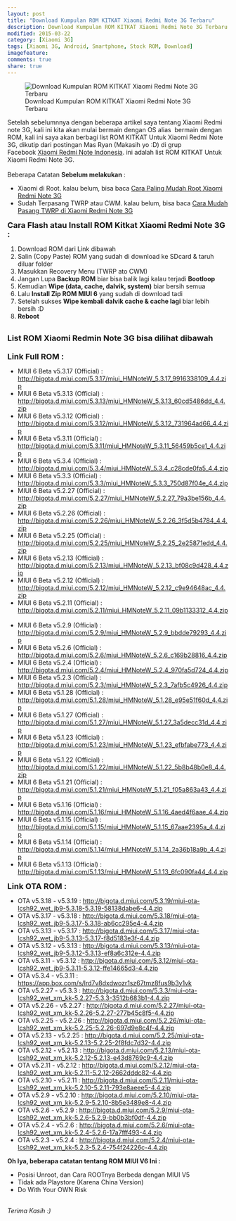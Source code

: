 ```yaml
---
layout: post
title: "Download Kumpulan ROM KITKAT Xiaomi Redmi Note 3G Terbaru"
description: Download Kumpulan ROM KITKAT Xiaomi Redmi Note 3G Terbaru
modified: 2015-03-22
category: [Xiaomi 3G]
tags: [Xiaomi 3G, Android, Smartphone, Stock ROM, Download]
imagefeature: 
comments: true
share: true
---
```

<figure>
<img src="http://doctor500.github.io/images/Download-Kumpulan-ROM-KITKAT-Xiaomi-Redmi-Note-3G-Terbaru.jpg" alt="Download Kumpulan ROM KITKAT Xiaomi Redmi Note 3G Terbaru">
<figcaption>Download Kumpulan ROM KITKAT Xiaomi Redmi Note 3G Terbaru</figcaption>
</figure>

Setelah sebelumnnya dengan beberapa artikel saya tentang Xiaomi Redmi note 3G, kali ini kita akan mulai bermain dengan OS alias&nbsp; bermain dengan ROM, kali ini saya akan berbagi list ROM KITKAT Untuk Xiaomi Redmi Note 3G, dikutip dari postingan Mas Ryan (Makasih yo :D) di grup Facebook&nbsp;<a href="https://www.facebook.com/groups/xiaominote/" target="_blank">Xiaomi Redmi Note Indonesia</a>. ini adalah list ROM KITKAT Untuk Xiaomi Redmi Note 3G.<br /><br />Beberapa Catatan <b>Sebelum melakukan</b> :<br />
<ul>
<li>Xiaomi di Root. kalau belum, bisa baca <a href="http://doctor500.github.io/android/2015/03/20/Cara-Paling-Mudah-Root-Xiaomi-Redmi-Note-3G/" target="_blank">Cara Paling Mudah Root Xiaomi Redmi Note 3G</a></li>
<li>Sudah Terpasang TWRP atau CWM. kalau belum, bisa baca <a href="http://doctor500.github.io/android/2015/03/21/Cara-Mudah-Pasang-TWRP-di-Xiaomi-Redmi-Note-3G/" target="_blank">Cara Mudah Pasang TWRP di Xiaomi Redmi Note 3G</a></li>
</ul>
<b><span style="font-size: large;">Cara Flash atau Install ROM Kitkat Xiaomi Redmi Note 3G :</span></b><br />
<ol>
<li>Download ROM dari Link dibawah</li>
<li>Salin (Copy Paste) ROM yang sudah di download ke SDcard &amp; taruh diluar folder</li>
<li>Masukkan Recovery Menu (TWRP ato CWM)</li>
<li>Jangan Lupa <b>Backup ROM</b> biar bisa balik lagi kalau terjadi <b>Bootloop</b></li>
<li>Kemudian <b>Wipe (data, cache, dalvik, system)</b> biar bersih semua</li>
<li>Lalu <b>Install Zip ROM MIUI 6</b> yang sudah di download tadi</li>
<li>Setelah sukses <b>Wipe kembali dalvik cache &amp; cache lagi</b> biar lebih bersih :D</li>
<li><b>Reboot</b></li>
</ol>
&nbsp;<br />
<b><span style="font-size: large;">List ROM Xiaomi Redmin Note 3G bisa dilihat dibawah</span></b><br /><span style="font-size: large;">&nbsp;</span><br />
<b><span style="font-size: large;">Link Full ROM :</span></b>
<ul>
<li>MIUI 6 Beta v5.3.17 (Official) :      <a href="http://bigota.d.miui.com/5.3.17/miui_HMNoteW_5.3.17_9916338109_4.4.zip" rel="nofollow" target="_blank">http://bigota.d.miui.com/5.3.17/miui_HMNoteW_5.3.17_9916338109_4.4.zip</a></li>
<li>MIUI 6 Beta v5.3.13 (Official) :      <a href="http://bigota.d.miui.com/5.3.13/miui_HMNoteW_5.3.13_60cd5486dd_4.4.zip" rel="nofollow" target="_blank">http://bigota.d.miui.com/5.3.13/miui_HMNoteW_5.3.13_60cd5486dd_4.4.zip</a></li>
<li>MIUI 6 Beta v5.3.12 (Official) :      <a href="http://bigota.d.miui.com/5.3.12/miui_HMNoteW_5.3.12_731964ad66_4.4.zip" rel="nofollow" target="_blank">http://bigota.d.miui.com/5.3.12/miui_HMNoteW_5.3.12_731964ad66_4.4.zip</a></li>
<li>MIUI 6 Beta v5.3.11 (Official) :      <a href="http://bigota.d.miui.com/5.3.11/miui_HMNoteW_5.3.11_56459b5ce1_4.4.zip" rel="nofollow" target="_blank">http://bigota.d.miui.com/5.3.11/miui_HMNoteW_5.3.11_56459b5ce1_4.4.zip</a></li>
<li>MIUI 6 Beta v5.3.4 (Official) :      <a href="http://bigota.d.miui.com/5.3.4/miui_HMNoteW_5.3.4_c28cde0fa5_4.4.zip" rel="nofollow" target="_blank">http://bigota.d.miui.com/5.3.4/miui_HMNoteW_5.3.4_c28cde0fa5_4.4.zip</a></li>
<li>MIUI 6 Beta v5.3.3 (Official) :      <a href="http://bigota.d.miui.com/5.3.3/miui_HMNoteW_5.3.3_750d87f04e_4.4.zip" rel="nofollow" target="_blank">http://bigota.d.miui.com/5.3.3/miui_HMNoteW_5.3.3_750d87f04e_4.4.zip</a></li>
<li>MIUI 6 Beta v5.2.27 (Official) :      <a href="http://bigota.d.miui.com/5.2.27/miui_HMNoteW_5.2.27_79a3be156b_4.4.zip" rel="nofollow" target="_blank">http://bigota.d.miui.com/5.2.27/miui_HMNoteW_5.2.27_79a3be156b_4.4.zip</a></li>
<li>MIUI 6 Beta v5.2.26 (Official) :      <a href="http://bigota.d.miui.com/5.2.26/miui_HMNoteW_5.2.26_3f5d5b4784_4.4.zip" rel="nofollow" target="_blank">http://bigota.d.miui.com/5.2.26/miui_HMNoteW_5.2.26_3f5d5b4784_4.4.zip</a></li>
<li>MIUI 6 Beta v5.2.25 (Official) :      <a href="http://bigota.d.miui.com/5.2.25/miui_HMNoteW_5.2.25_2e25871edd_4.4.zip" rel="nofollow" target="_blank">http://bigota.d.miui.com/5.2.25/miui_HMNoteW_5.2.25_2e25871edd_4.4.zip</a></li>
<li>MIUI 6 Beta v5.2.13 (Official) :      <a href="http://bigota.d.miui.com/5.2.13/miui_HMNoteW_5.2.13_bf08c9d428_4.4.zip" rel="nofollow" target="_blank">http://bigota.d.miui.com/5.2.13/miui_HMNoteW_5.2.13_bf08c9d428_4.4.zip</a></li>
<li>MIUI 6 Beta v5.2.12 (Official) :      <a href="http://bigota.d.miui.com/5.2.12/miui_HMNoteW_5.2.12_c9e94648ac_4.4.zip" rel="nofollow" target="_blank">http://bigota.d.miui.com/5.2.12/miui_HMNoteW_5.2.12_c9e94648ac_4.4.zip</a></li>
<li>MIUI 6 Beta v5.2.11 (Official) :      <a href="http://bigota.d.miui.com/5.2.11/miui_HMNoteW_5.2.11_09b1133312_4.4.zip" rel="nofollow" target="_blank">http://bigota.d.miui.com/5.2.11/miui_HMNoteW_5.2.11_09b1133312_4.4.zip</a>&nbsp;</li>
<li>MIUI 6 Beta v5.2.9 (Official) :      <a href="http://bigota.d.miui.com/5.2.9/miui_HMNoteW_5.2.9_bbdde79293_4.4.zip" rel="nofollow" target="_blank">http://bigota.d.miui.com/5.2.9/miui_HMNoteW_5.2.9_bbdde79293_4.4.zip</a></li>
<li>MIUI 6 Beta v5.2.6 (Official) :      <a href="http://bigota.d.miui.com/5.2.6/miui_HMNoteW_5.2.6_c169b28816_4.4.zip" rel="nofollow" target="_blank">http://bigota.d.miui.com/5.2.6/miui_HMNoteW_5.2.6_c169b28816_4.4.zip</a></li>
<li>MIUI 6 Beta v5.2.4 (Official) :      <a href=http%3A%2F%2Fbigota.d.miui.com%2F5.2.4%2Fmiui_HMNoteW_5.2.4_970fa5d724_4.4.zip&amp;h=wAQHS9l-d&amp;s=1" rel="nofollow" target="_blank">http://bigota.d.miui.com/5.2.4/miui_HMNoteW_5.2.4_970fa5d724_4.4.zip</a></li>
<li>MIUI 6 Beta v5.2.3 (Official) :      <a href="http%3A%2F%2Fbigota.d.miui.com%2F5.2.3%2Fmiui_HMNoteW_5.2.3_7afb5c4926_4.4.zip&amp;h=1AQH1L3Mk&amp;s=1" rel="nofollow" target="_blank">http://bigota.d.miui.com/5.2.3/miui_HMNoteW_5.2.3_7afb5c4926_4.4.zip</a></li>
<li>MIUI 6 Beta v5.1.28 (Official) :      <a href="http://bigota.d.miui.com/5.1.28/miui_HMNoteW_5.1.28_e95e51f60d_4.4.zip" rel="nofollow" target="_blank">http://bigota.d.miui.com/5.1.28/miui_HMNoteW_5.1.28_e95e51f60d_4.4.zip</a></li>
<li>MIUI 6 Beta v5.1.27 (Official) :      <a href="http://bigota.d.miui.com/5.1.27/miui_HMNoteW_5.1.27_3a5decc31d_4.4.zip" rel="nofollow" target="_blank">http://bigota.d.miui.com/5.1.27/miui_HMNoteW_5.1.27_3a5decc31d_4.4.zip</a></li>
<li>MIUI 6 Beta v5.1.23 (Official) :      <a href="http%3A%2F%2Fbigota.d.miui.com%2F5.1.23%2Fmiui_HMNoteW_5.1.23_efbfabe773_4.4.zip&amp;h=DAQHWJ6Pz&amp;s=1" rel="nofollow" target="_blank">http://bigota.d.miui.com/5.1.23/miui_HMNoteW_5.1.23_efbfabe773_4.4.zip</a></li>
<li>MIUI 6 Beta v5.1.22 (Official) :      <a href="http://bigota.d.miui.com/5.1.22/miui_HMNoteW_5.1.22_5b8b48b0e8_4.4.zip" rel="nofollow" target="_blank">http://bigota.d.miui.com/5.1.22/miui_HMNoteW_5.1.22_5b8b48b0e8_4.4.zip</a></li>
<li>MIUI 6 Beta v5.1.21 (Official) :      <a href="http%3A%2F%2Fbigota.d.miui.com%2F5.1.21%2Fmiui_HMNoteW_5.1.21_f05a863a43_4.4.zip&amp;h=lAQHjGxsQ&amp;s=1" rel="nofollow" target="_blank">http://bigota.d.miui.com/5.1.21/miui_HMNoteW_5.1.21_f05a863a43_4.4.zip</a></li>
<li>MIUI 6 Beta v5.1.16 (Official) : <a href="http%3A%2F%2Fbigota.d.miui.com%2F5.1.16%2Fmiui_HMNoteW_5.1.16_4aed4f6aae_4.4.zip&amp;h=pAQHjaydn&amp;s=1" rel="nofollow" target="_blank">http://bigota.d.miui.com/5.1.16/miui_HMNoteW_5.1.16_4aed4f6aae_4.4.zip</a></li>
<li>MIUI 6 Beta v5.1.15 (Official) :      <a href="http%3A%2F%2Fbigota.d.miui.com%2F5.1.15%2Fmiui_HMNoteW_5.1.15_67aae2395a_4.4.zip&amp;h=BAQHAqBdG&amp;s=1" rel="nofollow" target="_blank">http://bigota.d.miui.com/5.1.15/miui_HMNoteW_5.1.15_67aae2395a_4.4.zip</a></li>
<li>MIUI 6 Beta v5.1.14 (Official) :      <a href="http%3A%2F%2Fbigota.d.miui.com%2F5.1.14%2Fmiui_HMNoteW_5.1.14_2a36b18a9b_4.4.zip&amp;h=vAQFORAyr&amp;s=1" rel="nofollow" target="_blank">http://bigota.d.miui.com/5.1.14/miui_HMNoteW_5.1.14_2a36b18a9b_4.4.zip</a></li>
<li>MIUI 6 Beta v5.1.13 (Official) :      <a href="http%3A%2F%2Fbigota.d.miui.com%2F5.1.13%2Fmiui_HMNoteW_5.1.13_6fc090fa44_4.4.zip&amp;h=IAQGb9EMd&amp;s=1" rel="nofollow" target="_blank">http://bigota.d.miui.com/5.1.13/miui_HMNoteW_5.1.13_6fc090fa44_4.4.zip</a></li>
</ul>

<b><span style="font-size: large;">Link OTA ROM :</span></b>
<ul>
<li>OTA v5.3.18 - v5.3.19 : <a href="http%3A%2F%2Fbigota.d.miui.com%2F5.3.19%2Fmiui-ota-lcsh92_wet_jb9-5.3.18-5.3.19-58138dabe6-4.4.zip&amp;h=JAQElEHlC&amp;s=1" rel="nofollow" target="_blank">http://bigota.d.miui.com/5.3.19/miui-ota-lcsh92_wet_jb9-5.3.18-5.3.19-58138dabe6-4.4.zip</a></li>
<li>OTA v5.3.17 - v5.3.18 : <a href="http%3A%2F%2Fbigota.d.miui.com%2F5.3.18%2Fmiui-ota-lcsh92_wet_jb9-5.3.17-5.3.18-ab6cc295e4-4.4.zip&amp;h=_AQHq4gZC&amp;s=1" rel="nofollow" target="_blank">http://bigota.d.miui.com/5.3.18/miui-ota-lcsh92_wet_jb9-5.3.17-5.3.18-ab6cc295e4-4.4.zip</a> </li>
<li>OTA v5.3.13 - v5.3.17 :      <a href="http://bigota.d.miui.com/5.3.17/miui-ota-lcsh92_wet_jb9-5.3.13-5.3.17-f8d5183e3f-4.4.zip" rel="nofollow" target="_blank">http://bigota.d.miui.com/5.3.17/miui-ota-lcsh92_wet_jb9-5.3.13-5.3.17-f8d5183e3f-4.4.zip</a></li>
<li>OTA v5.3.12 - v5.3.13 :      <a href="http://bigota.d.miui.com/5.3.13/miui-ota-lcsh92_wet_jb9-5.3.12-5.3.13-ef8a6c312e-4.4.zip" rel="nofollow" target="_blank">http://bigota.d.miui.com/5.3.13/miui-ota-lcsh92_wet_jb9-5.3.12-5.3.13-ef8a6c312e-4.4.zip</a></li>
<li>OTA v5.3.11 - v5.3.12 :      <a href="http%3A%2F%2Fbigota.d.miui.com%2F5.3.12%2Fmiui-ota-lcsh92_wet_jb9-5.3.11-5.3.12-ffe14665d3-4.4.zip&amp;h=VAQGa79ft&amp;s=1" rel="nofollow" target="_blank">http://bigota.d.miui.com/5.3.12/miui-ota-lcsh92_wet_jb9-5.3.11-5.3.12-ffe14665d3-4.4.zip</a></li>
<li>OTA v5.3.4 - v5.3.11 : <a href="https://www.facebook.com/l.php?u=https%3A%2F%2Fapp.box.com%2Fs%2Flrd7v8dxdwozr1sz67tmz8fus9b3y1vk&amp;h=nAQGcXYf3&amp;s=1" rel="nofollow" target="_blank">https://app.box.com/s/lrd7v8dxdwozr1sz67tmz8fus9b3y1vk</a></li>
<li>OTA v5.2.27 - v5.3.3 :      <a href="http%3A%2F%2Fbigota.d.miui.com%2F5.3.3%2Fmiui-ota-lcsh92_wet_xm_kk-5.2.27-5.3.3-3512b683b1-4.4.zip&amp;h=ZAQEeI0Li&amp;s=1" rel="nofollow" target="_blank">http://bigota.d.miui.com/5.3.3/miui-ota-lcsh92_wet_xm_kk-5.2.27-5.3.3-3512b683b1-4.4.zip</a></li>
<li>OTA v5.2.26 - v5.2.27 :      <a href="http%3A%2F%2Fbigota.d.miui.com%2F5.2.27%2Fmiui-ota-lcsh92_wet_xm_kk-5.2.26-5.2.27-277b45c8f5-4.4.zip&amp;h=rAQGQ-jiP&amp;s=1" rel="nofollow" target="_blank">http://bigota.d.miui.com/5.2.27/miui-ota-lcsh92_wet_xm_kk-5.2.26-5.2.27-277b45c8f5-4.4.zip</a></li>
<li>OTA v5.2.25 - v5.2.26 :      <a href="http://bigota.d.miui.com/5.2.26/miui-ota-lcsh92_wet_xm_kk-5.2.25-5.2.26-697d9e8c4f-4.4.zip" rel="nofollow" target="_blank">http://bigota.d.miui.com/5.2.26/miui-ota-lcsh92_wet_xm_kk-5.2.25-5.2.26-697d9e8c4f-4.4.zip</a></li>
<li>OTA v5.2.13 - v5.2.25 :      <a href="http://bigota.d.miui.com/5.2.25/miui-ota-lcsh92_wet_xm_kk-5.2.13-5.2.25-2f8fdc7d32-4.4.zip" rel="nofollow" target="_blank">http://bigota.d.miui.com/5.2.25/miui-ota-lcsh92_wet_xm_kk-5.2.13-5.2.25-2f8fdc7d32-4.4.zip</a></li>
<li>OTA v5.2.12 - v5.2.13 :      <a href="http://bigota.d.miui.com/5.2.13/miui-ota-lcsh92_wet_xm_kk-5.2.12-5.2.13-e43d8769c9-4.4.zip" rel="nofollow" target="_blank">http://bigota.d.miui.com/5.2.13/miui-ota-lcsh92_wet_xm_kk-5.2.12-5.2.13-e43d8769c9-4.4.zip</a></li>
<li>OTA v5.2.11 - v5.2.12 :      <a href="http://bigota.d.miui.com/5.2.12/miui-ota-lcsh92_wet_xm_kk-5.2.11-5.2.12-2662dddc82-4.4.zip" rel="nofollow" target="_blank">http://bigota.d.miui.com/5.2.12/miui-ota-lcsh92_wet_xm_kk-5.2.11-5.2.12-2662dddc82-4.4.zip</a></li>
<li>OTA v5.2.10 - v5.2.11 : <a href="http://bigota.d.miui.com/5.2.11/miui-ota-lcsh92_wet_xm_kk-5.2.10-5.2.11-793e8aeee5-4.4.zip" rel="nofollow" target="_blank">http://bigota.d.miui.com/5.2.11/miui-ota-lcsh92_wet_xm_kk-5.2.10-5.2.11-793e8aeee5-4.4.zip</a></li>
<li>OTA v5.2.9 - v5.2.10 :      <a href="http://bigota.d.miui.com/5.2.10/miui-ota-lcsh92_wet_xm_kk-5.2.9-5.2.10-8b5e3489e8-4.4.zip" rel="nofollow" target="_blank">http://bigota.d.miui.com/5.2.10/miui-ota-lcsh92_wet_xm_kk-5.2.9-5.2.10-8b5e3489e8-4.4.zip</a></li>
<li>OTA v5.2.6 - v5.2.9 :      <a href="http://bigota.d.miui.com/5.2.9/miui-ota-lcsh92_wet_xm_kk-5.2.6-5.2.9-bb0b3bf0df-4.4.zip" rel="nofollow" target="_blank">http://bigota.d.miui.com/5.2.9/miui-ota-lcsh92_wet_xm_kk-5.2.6-5.2.9-bb0b3bf0df-4.4.zip</a></li>
<li>OTA v5.2.4 - v5.2.6 : <a href="http://bigota.d.miui.com/5.2.6/miui-ota-lcsh92_wet_xm_kk-5.2.4-5.2.6-17a7fff493-4.4.zip" rel="nofollow" target="_blank">http://bigota.d.miui.com/5.2.6/miui-ota-lcsh92_wet_xm_kk-5.2.4-5.2.6-17a7fff493-4.4.zip</a></li>
<li>OTA v5.2.3 - v5.2.4 : <a href="http://bigota.d.miui.com/5.2.4/miui-ota-lcsh92_wet_xm_kk-5.2.3-5.2.4-754f24226c-4.4.zip" rel="nofollow" target="_blank">http://bigota.d.miui.com/5.2.4/miui-ota-lcsh92_wet_xm_kk-5.2.3-5.2.4-754f24226c-4.4.zip</a></li>
</ul>

<b>Oh Iya, beberapa catatan tentang ROM MIUI V6 Ini :</b>
<ul>
<li>Posisi Unroot, dan Cara ROOTnya Berbeda dengan MIUI V5
<li>Tidak ada Playstore (Karena China Version)
<li>Do With Your OWN Risk
</ul>
<br>
<i>Terima Kasih :)</i>